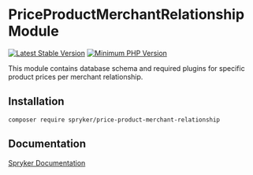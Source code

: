 # PriceProductMerchantRelationship Module
[![Latest Stable Version](https://poser.pugx.org/spryker/price-product-merchant-relationship/v/stable.svg)](https://packagist.org/packages/spryker/price-product-merchant-relationship)
[![Minimum PHP Version](https://img.shields.io/badge/php-%3E%3D%208.2-8892BF.svg)](https://php.net/)

This module contains database schema and required plugins for specific product prices per merchant relationship.

## Installation

```
composer require spryker/price-product-merchant-relationship
```

## Documentation

[Spryker Documentation](https://docs.spryker.com)
